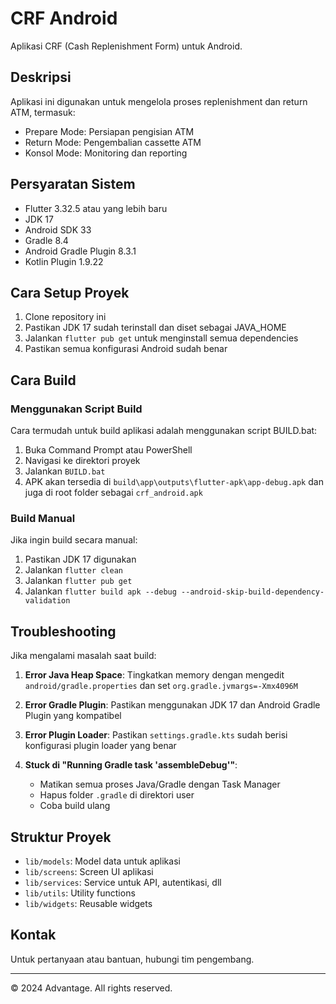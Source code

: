 # CRF Android

Aplikasi CRF (Cash Replenishment Form) untuk Android.

## Deskripsi

Aplikasi ini digunakan untuk mengelola proses replenishment dan return ATM, termasuk:
- Prepare Mode: Persiapan pengisian ATM
- Return Mode: Pengembalian cassette ATM
- Konsol Mode: Monitoring dan reporting

## Persyaratan Sistem

- Flutter 3.32.5 atau yang lebih baru
- JDK 17
- Android SDK 33
- Gradle 8.4
- Android Gradle Plugin 8.3.1
- Kotlin Plugin 1.9.22

## Cara Setup Proyek

1. Clone repository ini
2. Pastikan JDK 17 sudah terinstall dan diset sebagai JAVA_HOME
3. Jalankan `flutter pub get` untuk menginstall semua dependencies
4. Pastikan semua konfigurasi Android sudah benar

## Cara Build

### Menggunakan Script Build

Cara termudah untuk build aplikasi adalah menggunakan script BUILD.bat:

1. Buka Command Prompt atau PowerShell
2. Navigasi ke direktori proyek
3. Jalankan `BUILD.bat`
4. APK akan tersedia di `build\app\outputs\flutter-apk\app-debug.apk` dan juga di root folder sebagai `crf_android.apk`

### Build Manual

Jika ingin build secara manual:

1. Pastikan JDK 17 digunakan
2. Jalankan `flutter clean`
3. Jalankan `flutter pub get`
4. Jalankan `flutter build apk --debug --android-skip-build-dependency-validation`

## Troubleshooting

Jika mengalami masalah saat build:

1. **Error Java Heap Space**: Tingkatkan memory dengan mengedit `android/gradle.properties` dan set `org.gradle.jvmargs=-Xmx4096M`

2. **Error Gradle Plugin**: Pastikan menggunakan JDK 17 dan Android Gradle Plugin yang kompatibel

3. **Error Plugin Loader**: Pastikan `settings.gradle.kts` sudah berisi konfigurasi plugin loader yang benar

4. **Stuck di "Running Gradle task 'assembleDebug'"**: 
   - Matikan semua proses Java/Gradle dengan Task Manager
   - Hapus folder `.gradle` di direktori user
   - Coba build ulang

## Struktur Proyek

- `lib/models`: Model data untuk aplikasi
- `lib/screens`: Screen UI aplikasi
- `lib/services`: Service untuk API, autentikasi, dll
- `lib/utils`: Utility functions
- `lib/widgets`: Reusable widgets

## Kontak

Untuk pertanyaan atau bantuan, hubungi tim pengembang.

---

© 2024 Advantage. All rights reserved.
